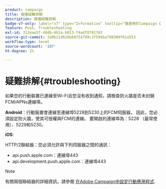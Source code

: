 ```yaml
---
product: campaign
title: 推播疑難排解
description: 推播疑難排解
badge-v7-only: label="v7" type="Informative" tooltip="僅適用於Campaign Classic v7"
feature: Push, Troubleshooting
exl-id: 313eae5f-40db-4b1a-b013-f4adf8781763
source-git-commit: 3a9b21d626b60754789c3f594ba798309f62a553
workflow-type: tm+mt
source-wordcount: '107'
ht-degree: 2%

---
```


# 疑難排解{#troubleshooting}



如果您的行動裝置已連線至Wi-Fi且您沒有收到通知，請檢查防火牆是否未封鎖FCM/APNs連線埠。

**Android**：行動裝置會連線至連線埠5228到5230上的FCM伺服器。 因此，您必須設定防火牆，使其可授權與FCM的連線。 要開啟的連線埠為：5228 （最常使用）、5229和5230。

**iOS**:

HTTP/2聯結器：您必須允許與下列伺服器之間的通訊：

* api.push.apple.com：連線埠443
* api.development.push.apple.com：連線埠443

>[!NOTE]
>
>有關兩個聯結器的詳細資訊，請參閱 [在Adobe Campaign中設定行動應用程式](configuring-the-mobile-application.md).
